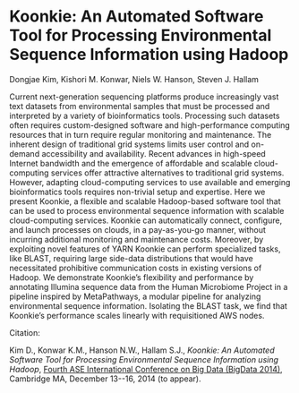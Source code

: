 Koonkie: An Automated Software Tool for Processing Environmental Sequence Information using Hadoop
=======
Dongjae Kim, Kishori M. Konwar, Niels W. Hanson, Steven J. Hallam

Current next-generation sequencing platforms produce increasingly vast text datasets from environmental samples that must be processed and interpreted by a variety of bioinformatics tools. Processing such datasets often requires custom-designed software and high-performance computing resources that in turn require regular monitoring and maintenance. The inherent design of traditional grid systems limits user control and on-demand accessibility and availability. Recent advances in high-speed Internet bandwidth and the emergence of affordable and scalable cloud-computing services offer attractive alternatives to traditional grid systems. However, adapting cloud-computing services to use available and emerging bioinformatics tools requires non-trivial setup and expertise. Here we present Koonkie, a flexible and scalable Hadoop-based software tool that can be used to process environmental sequence information with scalable cloud-computing services. Koonkie can automatically connect, configure, and launch processes on clouds, in a pay-as-you-go manner, without incurring additional monitoring and maintenance costs. Moreover, by exploiting novel features of YARN Koonkie can perform specialized tasks, like BLAST, requiring large side-data distributions that would have necessitated prohibitive communication costs in existing versions of Hadoop. We demonstrate Koonkie’s flexibility and performance by annotating Illumina sequence data from the Human Microbiome Project in a pipeline inspired by MetaPathways, a modular pipeline for analyzing environmental sequence information. Isolating the BLAST task, we find that Koonkie’s performance scales linearly with requisitioned AWS nodes. 

Citation:

Kim D., Konwar K.M., Hanson N.W., Hallam S.J., *Koonkie: An Automated Software Tool for Processing Environmental Sequence Information using Hadoop*, [Fourth ASE International Conference on Big Data (BigData 2014)](http://www.scienceengineering.org/ase/conference/2014/bigdata/boston/website/), Cambridge MA, December 13--16, 2014 (to appear).
